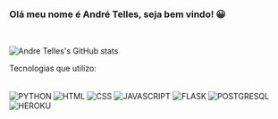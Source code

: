 ### Olá meu nome é André Telles, seja bem vindo! 😀
<br/>


![Andre Telles's GitHub stats](https://github-readme-stats.vercel.app/api?username=andretgsilveira&show_icons=true&theme=tokyonight)

Tecnologias que utilizo:

<div style="display: inline_block"><br/>
  <img align="center" alt="PYTHON" src="https://img.shields.io/badge/Python-3776AB?style=for-the-badge&logo=python&logoColor=white">
  <img align="center" alt="HTML" src="	https://img.shields.io/badge/HTML-239120?style=for-the-badge&logo=html5&logoColor=white">
  <img align="center" alt="CSS" src="	https://img.shields.io/badge/CSS-239120?&style=for-the-badge&logo=css3&logoColor=white">
  <img align="center" alt="JAVASCRIPT" src="https://img.shields.io/badge/JavaScript-F7DF1E?style=for-the-badge&logo=javascript&logoColor=black">
  <img align="center" alt="FLASK" src="	https://img.shields.io/badge/Flask-000000?style=for-the-badge&logo=flask&logoColor=white">
  <img align="center" alt="POSTGRESQL" src="	https://img.shields.io/badge/PostgreSQL-316192?style=for-the-badge&logo=postgresql&logoColor=white">
  <img align="center" alt="HEROKU" src="https://img.shields.io/badge/Heroku-430098?style=for-the-badge&logo=heroku&logoColor=white">
  
</div>
